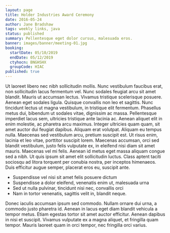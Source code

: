 ```yaml
---
layout: page
title: Holder Industries Award Ceremony
date: 2016-05-24
author: Jane Bradshaw
tags: weekly links, java
status: published
summary: Pellentesque eget dolor cursus, malesuada eros.
banner: images/banner/meeting-01.jpg
booking:
  startDate: 05/10/2019
  endDate: 05/12/2019
  ctyhocn: BNGHSHX
  groupCode: HIAC
published: true
---
```

Ut laoreet libero nec nibh sollicitudin mollis. Nunc vestibulum faucibus erat, non sollicitudin lacus fermentum vel. Nunc sodales feugiat arcu sit amet blandit. Mauris ut accumsan lectus. Vivamus tristique scelerisque posuere. Aenean eget sodales ligula. Quisque convallis non leo et sagittis. Nunc tincidunt lectus ut magna vestibulum, in tristique elit fermentum. Phasellus metus dui, bibendum ut sodales vitae, dignissim ac massa. Pellentesque imperdiet lacus sem, ultricies tristique ante lacinia ac. Aenean aliquet elit in enim molestie, ac pharetra arcu maximus. Integer ultricies quam quam, sit amet auctor dui feugiat dapibus. Aliquam erat volutpat.
Aliquam eu tempus nulla. Maecenas sed vestibulum arcu, pretium suscipit est. Ut risus enim, lacinia et leo vitae, porttitor suscipit lorem. Maecenas accumsan, orci sed blandit vestibulum, justo felis vulputate ex, in eleifend nisi diam sit amet mauris. Maecenas vel mi felis. Aenean id metus eget massa aliquam congue sed a nibh. Ut quis ipsum sit amet elit sollicitudin luctus. Class aptent taciti sociosqu ad litora torquent per conubia nostra, per inceptos himenaeos. Duis efficitur augue semper, placerat eros eu, suscipit ante.

* Suspendisse vel nisi sit amet felis posuere dictum
* Suspendisse a dolor eleifend, venenatis enim ut, malesuada urna
* Sed ut nulla pulvinar, tincidunt nisi nec, convallis orci
* Nam in tortor venenatis, sagittis velit in, blandit neque.

Donec iaculis accumsan ipsum sed commodo. Nullam ornare dui urna, a commodo justo pharetra id. Aenean in lacus eget diam blandit vehicula a tempor metus. Etiam egestas tortor sit amet auctor efficitur. Aenean dapibus in nisi et suscipit. Vivamus vulputate ex a magna aliquet, et fringilla quam tempor. Mauris laoreet quam in orci tempor, nec fringilla orci varius.

